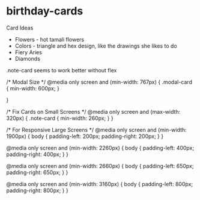# birthday-cards

Card Ideas
- Flowers - hot tamali flowers
- Colors - triangle and hex design, like the drawings she likes to do
- Fiery Aries
- Diamonds


.note-card seems to work better without flex


/* Modal Size */
@media only screen and (min-width: 767px) {
    .modal-card {
        min-width: 600px;
    }

}


/* Fix Cards on Small Screens */
@media only screen and (max-width: 320px) {
    .note-card  {
        min-width: 260px;
    }
}


/* For Responsive Large Screens */
@media only screen and (min-width: 1900px) {
    body {
        padding-left: 200px;
        padding-right: 200px;
    }
}

@media only screen and (min-width: 2260px) {
    body {
        padding-left: 400px;
        padding-right: 400px;
    }
}

@media only screen and (min-width: 2660px) {
    body {
        padding-left: 650px;
        padding-right: 650px;
    }
}

@media only screen and (min-width: 3160px) {
    body {
        padding-left: 800px;
        padding-right: 800px;
    }
}